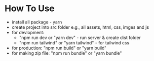 # How To Use
* install all package - yarn
* create project into src folder e.g., all assets, html, css, imges and js
* for devlopment: 
    * "npm run dev or "yarn dev" - run server & create dist folder
    * "npm run tailwind" or "yarn tailwind" - for tailwind css
* for production: "npm run build" or "yarn build"
* for making zip file: "npm run bundle" or "yarn bundle"